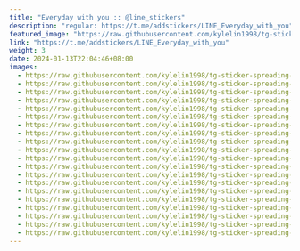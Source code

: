 ```yaml
---
title: "Everyday with you :: @line_stickers"
description: "regular: https://t.me/addstickers/LINE_Everyday_with_you"
featured_image: "https://raw.githubusercontent.com/kylelin1998/tg-sticker-spreading-worldwide-images/main/img/4a33d0fa-ebc9-4095-b9e0-0948c807839b.jpg"
link: "https://t.me/addstickers/LINE_Everyday_with_you"
weight: 3
date: 2024-01-13T22:04:46+08:00
images:
  - https://raw.githubusercontent.com/kylelin1998/tg-sticker-spreading-worldwide-images/main/img/4a33d0fa-ebc9-4095-b9e0-0948c807839b.jpg
  - https://raw.githubusercontent.com/kylelin1998/tg-sticker-spreading-worldwide-images/main/img/1329db5f-b16f-45d9-a2ea-d6b7444f21ca.jpg
  - https://raw.githubusercontent.com/kylelin1998/tg-sticker-spreading-worldwide-images/main/img/045b37e3-04c4-43b7-b6a3-ef2ad86929b0.jpg
  - https://raw.githubusercontent.com/kylelin1998/tg-sticker-spreading-worldwide-images/main/img/70d7afcc-d30b-437d-9c20-905573789b85.jpg
  - https://raw.githubusercontent.com/kylelin1998/tg-sticker-spreading-worldwide-images/main/img/35e9ffe7-d62b-487a-bc81-9cacb3dac707.jpg
  - https://raw.githubusercontent.com/kylelin1998/tg-sticker-spreading-worldwide-images/main/img/4ee77c8b-568a-453a-958e-7b957333d1c2.jpg
  - https://raw.githubusercontent.com/kylelin1998/tg-sticker-spreading-worldwide-images/main/img/ebdeeb84-07be-4fa3-aa46-d4cfe46e5392.jpg
  - https://raw.githubusercontent.com/kylelin1998/tg-sticker-spreading-worldwide-images/main/img/d1cfa219-3632-468d-a63b-5cb72b0f1d8a.jpg
  - https://raw.githubusercontent.com/kylelin1998/tg-sticker-spreading-worldwide-images/main/img/021299d5-9c03-4ebd-b2cf-107f85e011e9.jpg
  - https://raw.githubusercontent.com/kylelin1998/tg-sticker-spreading-worldwide-images/main/img/db0be1b9-390b-4cad-85a2-a16d84dd0770.jpg
  - https://raw.githubusercontent.com/kylelin1998/tg-sticker-spreading-worldwide-images/main/img/81f731ef-ee0e-495d-9496-f6fd0840dade.jpg
  - https://raw.githubusercontent.com/kylelin1998/tg-sticker-spreading-worldwide-images/main/img/d42dc2bb-1dc5-49e4-b467-1bc424f3a6aa.jpg
  - https://raw.githubusercontent.com/kylelin1998/tg-sticker-spreading-worldwide-images/main/img/8200096e-c1b1-47c9-a945-c9045ee98a55.jpg
  - https://raw.githubusercontent.com/kylelin1998/tg-sticker-spreading-worldwide-images/main/img/b4224ffd-3aeb-465c-af05-0af02c1c04e3.jpg
  - https://raw.githubusercontent.com/kylelin1998/tg-sticker-spreading-worldwide-images/main/img/5a2e3ee9-5cf4-4160-91c7-658c49b1357e.jpg
  - https://raw.githubusercontent.com/kylelin1998/tg-sticker-spreading-worldwide-images/main/img/b8b5181c-4b4e-4654-9e45-f01a0609c419.jpg
  - https://raw.githubusercontent.com/kylelin1998/tg-sticker-spreading-worldwide-images/main/img/7a5e3d60-7afd-45ac-9cb0-e411d6f1a66b.jpg
  - https://raw.githubusercontent.com/kylelin1998/tg-sticker-spreading-worldwide-images/main/img/99c657aa-36ac-4913-b4e7-1186da6647db.jpg
  - https://raw.githubusercontent.com/kylelin1998/tg-sticker-spreading-worldwide-images/main/img/ce59d7fb-fac0-444c-9763-31a5d2c8206f.jpg
  - https://raw.githubusercontent.com/kylelin1998/tg-sticker-spreading-worldwide-images/main/img/99bac90a-19de-4f1b-8ab8-dfe8bca6ba59.jpg
---
```

